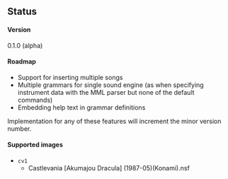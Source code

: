 ## Status

#### Version

0.1.0 (alpha)

#### Roadmap

- Support for inserting multiple songs
- Multiple grammars for single sound engine (as when specifying instrument data with the MML parser but none of the default commands)
- Embedding help text in grammar definitions

Implementation for any of these features will increment the minor version number.

#### Supported images

- `cv1`
  - Castlevania [Akumajou Dracula] (1987-05)(Konami).nsf
